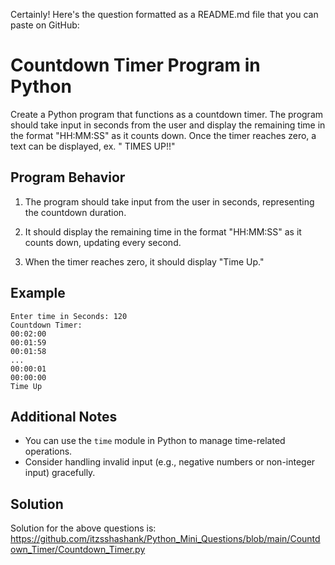 Certainly! Here's the question formatted as a README.md file that you can paste on GitHub:


# Countdown Timer Program in Python

Create a Python program that functions as a countdown timer. The program should take input in seconds from the user and display the remaining time in the format "HH:MM:SS" as it counts down. Once the timer reaches zero, a text can be displayed, ex. "  TIMES UP!!"

## Program Behavior

1. The program should take input from the user in seconds, representing the countdown duration.

2. It should display the remaining time in the format "HH:MM:SS" as it counts down, updating every second.

3. When the timer reaches zero, it should display "Time Up."

## Example

```plaintext
Enter time in Seconds: 120
Countdown Timer:
00:02:00
00:01:59
00:01:58
...
00:00:01
00:00:00
Time Up
```

## Additional Notes

- You can use the `time` module in Python to manage time-related operations.
- Consider handling invalid input (e.g., negative numbers or non-integer input) gracefully.

## Solution
Solution for the above questions is: https://github.com/itzsshashank/Python_Mini_Questions/blob/main/Countdown_Timer/Countdown_Timer.py

